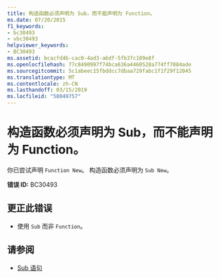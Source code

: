 ```yaml
---
title: 构造函数必须声明为 Sub，而不能声明为 Function。
ms.date: 07/20/2015
f1_keywords:
- bc30493
- vbc30493
helpviewer_keywords:
- BC30493
ms.assetid: bcacfd4b-cac0-4ad3-a6df-5fb37c189e8f
ms.openlocfilehash: 77c8490997f74bca636a4460528a774ff7084ade
ms.sourcegitcommit: 5c1abeec15fbddcc7dbaa729fabc1f1f29f12045
ms.translationtype: MT
ms.contentlocale: zh-CN
ms.lasthandoff: 03/15/2019
ms.locfileid: "58049757"
---
```

# <a name="constructor-must-be-declared-as-a-sub-not-as-a-function"></a>构造函数必须声明为 Sub，而不能声明为 Function。
你已尝试声明 `Function New`。 构造函数必须声明为 `Sub New`。  
  
 **错误 ID:** BC30493  
  
## <a name="to-correct-this-error"></a>更正此错误  
  
-   使用 `Sub` 而非 `Function`。  
  
## <a name="see-also"></a>请参阅

- [Sub 语句](../../visual-basic/language-reference/statements/sub-statement.md)
